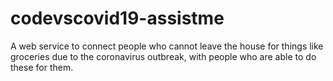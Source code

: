 # codevscovid19-assistme
A web service to connect people who cannot leave the house for things like groceries due to the coronavirus outbreak, with people who are able to do these for them.
